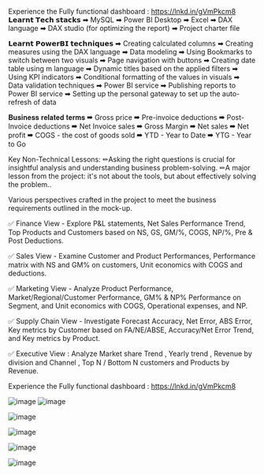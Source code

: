 Experience the Fully functional dashboard :
https://lnkd.in/gVmPkcm8
𝗟𝗲𝗮𝗿𝗻𝘁 𝗧𝗲𝗰𝗵 𝘀𝘁𝗮𝗰𝗸𝘀
➡ MySQL
➡ Power BI Desktop
➡ Excel
➡ DAX language
➡ DAX studio (for optimizing the report)
➡ Project charter file

𝗟𝗲𝗮𝗿𝗻𝘁 𝗣𝗼𝘄𝗲𝗿𝗕𝗜 𝘁𝗲𝗰𝗵𝗻𝗶𝗾𝘂𝗲𝘀
➡ Creating calculated columns
➡ Creating measures using the DAX language
➡ Data modeling
➡ Using Bookmarks to switch between two visuals
➡ Page navigation with buttons
➡ Creating date table using m language
➡ Dynamic titles based on the applied filters
➡ Using KPI indicators
➡ Conditional formatting of the values in visuals
➡ Data validation techniques
➡ Power BI service
➡ Publishing reports to Power BI service
➡ Setting up the personal gateway to set up the auto-refresh of data

𝐁𝐮𝐬𝐢𝐧𝐞𝐬𝐬 𝐫𝐞𝐥𝐚𝐭𝐞𝐝 𝐭𝐞𝐫𝐦𝐬
➡ Gross price
➡ Pre-invoice deductions
➡ Post-Invoice deductions
➡ Net Invoice sales
➡ Gross Margin
➡ Net sales
➡ Net profit
➡ COGS - the cost of goods sold
➡ YTD - Year to Date
➡ YTG - Year to Go

Key Non-Technical Lessons:
 ✏Asking the right questions is crucial for insightful analysis and understanding business problem-solving.
✏A major lesson from the project: it's not about the tools, but about effectively solving the problem..

Various perspectives crafted in the project to meet the business requirements outlined in the mock-up.

✅ Finance View - Explore P&L statements, Net Sales Performance Trend, Top Products and Customers based on NS, GS, GM/%, COGS, NP/%, Pre & Post Deductions.

✅ Sales View - Examine Customer and Product Performances, Performance matrix with NS and GM% on customers, Unit economics with COGS and deductions.

✅ Marketing View - Analyze Product Performance, Market/Regional/Customer Performance, GM% & NP% Performance on Segment, and Unit economics with COGS, Operational expenses, and NP.

✅ Supply Chain View - Investigate Forecast Accuracy, Net Error, ABS Error, Key metrics by Customer based on FA/NE/ABSE, Accuracy/Net Error Trend, and Key metrics by Product.

✅ Executive View : Analyze Market share Trend , Yearly trend , Revenue by division and Channel , Top N / Bottom N customers and Products by Revenue.

Experience the Fully functional dashboard :
https://lnkd.in/gVmPkcm8


![image](https://github.com/Tanaykalra/Business-Insights-360-Power-BI-/assets/125949316/a03c602c-65b4-4703-8096-017f417a47da)
![image](https://github.com/Tanaykalra/Business-Insights-360-Power-BI-/assets/125949316/9b0448ff-0051-4b5a-9343-47ecfed4273d)

![image](https://github.com/Tanaykalra/Business-Insights-360-Power-BI-/assets/125949316/4efeda59-80eb-4c61-b229-0f8ea3d064c1)


![image](https://github.com/Tanaykalra/Business-Insights-360-Power-BI-/assets/125949316/de323ca9-ac06-42f7-90f4-6b9b656af367)

![image](https://github.com/Tanaykalra/Business-Insights-360-Power-BI-/assets/125949316/ddae9277-73b4-4f7c-89ea-8c64aeef8b23)

![image](https://github.com/Tanaykalra/Business-Insights-360-Power-BI-/assets/125949316/324f4203-c8a3-40df-b1bf-c896f102aed9)





